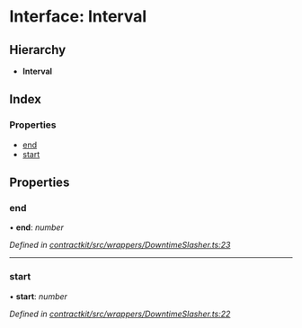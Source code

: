 # Interface: Interval

## Hierarchy

* **Interval**

## Index

### Properties

* [end](_wrappers_downtimeslasher_.interval.md#end)
* [start](_wrappers_downtimeslasher_.interval.md#start)

## Properties

###  end

• **end**: *number*

*Defined in [contractkit/src/wrappers/DowntimeSlasher.ts:23](https://github.com/medhak1/celo-monorepo/blob/master/packages/sdk/contractkit/src/wrappers/DowntimeSlasher.ts#L23)*

___

###  start

• **start**: *number*

*Defined in [contractkit/src/wrappers/DowntimeSlasher.ts:22](https://github.com/medhak1/celo-monorepo/blob/master/packages/sdk/contractkit/src/wrappers/DowntimeSlasher.ts#L22)*
